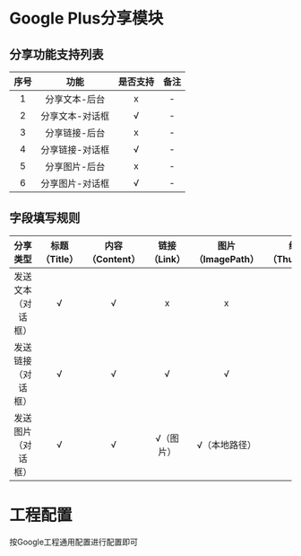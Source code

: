 # Google Plus分享模块

## 分享功能支持列表

| 序号 | 功能 | 是否支持 | 备注 |
| :--: | :--: | :----: | :--: |
| 1 | 分享文本-后台 |  x | - |
| 2 | 分享文本-对话框 | √ | - |
| 3 | 分享链接-后台 | x | - |
| 4 | 分享链接-对话框 | √ | - |
| 5 | 分享图片-后台 | x | - |
| 6 | 分享图片-对话框 | √ | - |

## 字段填写规则

| 分享类型 | 标题（Title）| 内容（Content）| 链接（Link）| 图片（ImagePath） | 缩略图（ThumbPath）|
| :--: | :--: | :--: | :--: | :--: | :--: |
| 发送文本（对话框） | √ | √ | x | x | x |
| 发送链接（对话框） | √ | √ | √ | √ | - |
| 发送图片（对话框） | √ | √ | √（图片） | √（本地路径）| - |

# 工程配置
  
按Google工程通用配置进行配置即可